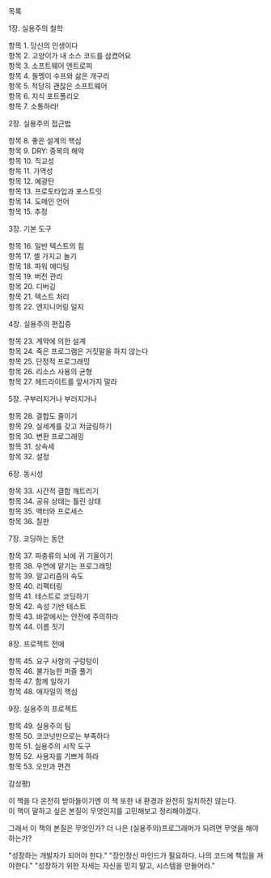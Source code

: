 목록

1장. 실용주의 철학

항목 1. 당신의 인생이다  
항목 2. 고양이가 내 소스 코드를 삼켰어요  
항목 3. 소프트웨어 엔트로피  
항목 4. 돌멩이 수프와 삶은 개구리  
항목 5. 적당히 괜찮은 소프트웨어  
항목 6. 지식 포트폴리오  
항목 7. 소통하라!  

2장. 실용주의 접근법

항목 8. 좋은 설계의 핵심  
항목 9. DRY: 중복의 해악  
항목 10. 직교성  
항목 11. 가역성  
항목 12. 예광탄  
항목 13. 프로토타입과 포스트잇  
항목 14. 도메인 언어  
항목 15. 추정  

3장. 기본 도구

항목 16. 일반 텍스트의 힘  
항목 17. 셸 가지고 놀기  
항목 18. 파워 에디팅  
항목 19. 버전 관리  
항목 20. 디버깅  
항목 21. 텍스트 처리  
항목 22. 엔지니어링 일지  

4장. 실용주의 편집증

항목 23. 계약에 의한 설계  
항목 24. 죽은 프로그램은 거짓말을 하지 않는다  
항목 25. 단정적 프로그래밍  
항목 26. 리소스 사용의 균형  
항목 27. 헤드라이트를 앞서가지 말라  

5장. 구부러지거나 부러지거나

항목 28. 결합도 줄이기  
항목 29. 실세계를 갖고 저글링하기  
항목 30. 변환 프로그래밍  
항목 31. 상속세  
항목 32. 설정  

6장. 동시성

항목 33. 시간적 결합 깨트리기  
항목 34. 공유 상태는 틀린 상태  
항목 35. 액터와 프로세스  
항목 36. 칠판  

7장. 코딩하는 동안

항목 37. 파충류의 뇌에 귀 기울이기  
항목 38. 우연에 맡기는 프로그래밍  
항목 39. 알고리즘의 속도  
항목 40. 리팩터링  
항목 41. 테스트로 코딩하기  
항목 42. 속성 기반 테스트  
항목 43. 바깥에서는 안전에 주의하라  
항목 44. 이름 짓기  

8장. 프로젝트 전에

항목 45. 요구 사항의 구렁텅이  
항목 46. 불가능한 퍼즐 풀기  
항목 47. 함께 일하기  
항목 48. 애자일의 핵심  

9장. 실용주의 프로젝트

항목 49. 실용주의 팀  
항목 50. 코코넛만으로는 부족하다  
항목 51. 실용주의 시작 도구  
항목 52. 사용자를 기쁘게 하라  
항목 53. 오만과 편견  

감상평)

이 책을 다 온전히 받아들이기엔 이 책 또한 내 환경과 완전히 일치하진 않는다.  
이 책이 말하고 싶은 본질이 무엇인지를 고민해보고 정리해야겠다.

그래서 이 책의 본질은 무엇인가? 더 나은 (실용주의)프로그래머가 되려면 무엇을 해야 하는가?

"성장하는 개발자가 되어야 한다." 
"장인정신 마인드가 필요하다. 나의 코드에 책임을 져야한다."
"성장하기 위한 자세는 자신을 믿지 말고, 시스템을 만들어라."
